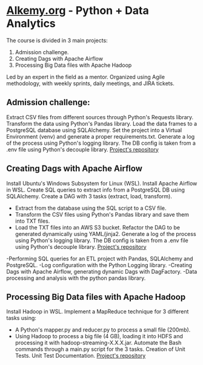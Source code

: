 # [Alkemy.org](https://alkemy.org) - Python + Data Analytics

The course is divided in 3 main projects:
1. Admission challenge.
2. Creating Dags with Apache Airflow
3. Processing Big Data files with Apache Hadoop

Led by an expert in the field as a mentor. Organized using Agile methodology, with weekly sprints, daily meetings, and JIRA tickets.

## Admission challenge:
Extract CSV files from different sources through Python's Requests library.
Transform the data using Python's Pandas library.
Load the data frames to a PostgreSQL database using SQLAlchemy.
Set the project into a Virtual Environment (venv) and generate a proper requirements.txt.
Generate a log of the process using Python's logging library.
The DB config is taken from a .env file using Python's decouple library.
[Project's repository](https://github.com/mcoutada/Alkemy_Challenge_Data_Analytics_con_Python)

## Creating Dags with Apache Airflow
Install Ubuntu's Windows Subsystem for Linux (WSL).
Install Apache Airflow in WSL.
Create SQL queries to extract info from a PostgreSQL DB using SQLAlchemy.
Create a DAG with 3 tasks (extract, load, transform).
- Extract from the database using the SQL script to a CSV file.
- Transform the CSV files using Python's Pandas library and save them into TXT files.
- Load the TXT files into an AWS S3 bucket.
Refactor the DAG to be generated dynamically using YAML/jinja2.
Generate a log of the process using Python's logging library.
The DB config is taken from a .env file using Python's decouple library.
[Project's repository](https://github.com/alkemyTech/OT303-python/tree/marianocoutada/airflow)

-Performing SQL queries for an ETL project with Pandas, SQLAlchemy and PostgreSQL.
-Log configuration with the Python Logging library.
-Creating Dags with Apache Airflow, generating dynamic Dags with DagFactory.
-Data processing and analysis with the python pandas library.


## Processing Big Data files with Apache Hadoop
Install Hadoop in WSL.
Implement a MapReduce technique for 3 different tasks using:
- A Python's mapper.py and reducer.py to process a small file (200mb).
- Using Hadoop to process a big file (4 GB), loading it into HDFS and processing it with hadoop-streaming-X.X.X.jar.
Automate the Bash commands through a main.py script for the 3 tasks.
Creation of Unit Tests.
Unit Test Documentation.
[Project's repository](https://github.com/alkemyTech/OT303-python/tree/marianocoutada/bigdata)
